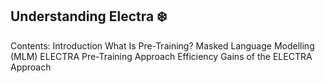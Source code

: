 ## Understanding Electra :snowflake:

 Contents: 
    Introduction
    What Is Pre-Training?
    Masked Language Modelling (MLM)
    ELECTRA Pre-Training Approach
    Efficiency Gains of the ELECTRA Approach
